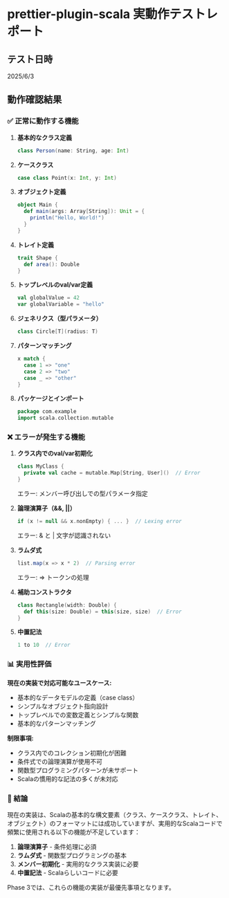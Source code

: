 # prettier-plugin-scala 実動作テストレポート

## テスト日時
2025/6/3

## 動作確認結果

### ✅ 正常に動作する機能

1. **基本的なクラス定義**
   ```scala
   class Person(name: String, age: Int)
   ```

2. **ケースクラス**
   ```scala
   case class Point(x: Int, y: Int)
   ```

3. **オブジェクト定義**
   ```scala
   object Main {
     def main(args: Array[String]): Unit = {
       println("Hello, World!")
     }
   }
   ```

4. **トレイト定義**
   ```scala
   trait Shape {
     def area(): Double
   }
   ```

5. **トップレベルのval/var定義**
   ```scala
   val globalValue = 42
   var globalVariable = "hello"
   ```

6. **ジェネリクス（型パラメータ）**
   ```scala
   class Circle[T](radius: T)
   ```

7. **パターンマッチング**
   ```scala
   x match {
     case 1 => "one"
     case 2 => "two"
     case _ => "other"
   }
   ```

8. **パッケージとインポート**
   ```scala
   package com.example
   import scala.collection.mutable
   ```

### ❌ エラーが発生する機能

1. **クラス内でのval/var初期化**
   ```scala
   class MyClass {
     private val cache = mutable.Map[String, User]()  // Error
   }
   ```
   エラー: メンバー呼び出しでの型パラメータ指定

2. **論理演算子（&&, ||）**
   ```scala
   if (x != null && x.nonEmpty) { ... }  // Lexing error
   ```
   エラー: & と | 文字が認識されない

3. **ラムダ式**
   ```scala
   list.map(x => x * 2)  // Parsing error
   ```
   エラー: => トークンの処理

4. **補助コンストラクタ**
   ```scala
   class Rectangle(width: Double) {
     def this(size: Double) = this(size, size)  // Error
   }
   ```

5. **中置記法**
   ```scala
   1 to 10  // Error
   ```

### 📊 実用性評価

**現在の実装で対応可能なユースケース:**
- 基本的なデータモデルの定義（case class）
- シンプルなオブジェクト指向設計
- トップレベルでの変数定義とシンプルな関数
- 基本的なパターンマッチング

**制限事項:**
- クラス内でのコレクション初期化が困難
- 条件式での論理演算が使用不可
- 関数型プログラミングパターンが未サポート
- Scalaの慣用的な記法の多くが未対応

### 🎯 結論

現在の実装は、Scalaの基本的な構文要素（クラス、ケースクラス、トレイト、オブジェクト）のフォーマットには成功していますが、実用的なScalaコードで頻繁に使用される以下の機能が不足しています：

1. **論理演算子** - 条件処理に必須
2. **ラムダ式** - 関数型プログラミングの基本
3. **メンバー初期化** - 実用的なクラス実装に必要
4. **中置記法** - Scalaらしいコードに必要

Phase 3では、これらの機能の実装が最優先事項となります。
